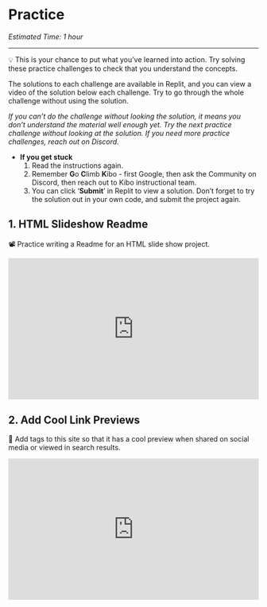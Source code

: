 # Practice

*Estimated Time: 1 hour*

---

<aside>


💡 This is your chance to put what you’ve learned into action. Try solving these practice challenges to check that you understand the concepts.

The solutions to each challenge are available in Replit, and you can view a video of the solution below each challenge. Try to go through the whole challenge without using the solution. 

*If you can’t do the challenge without looking the solution, it means you don’t understand the material well enough yet. Try the next practice challenge without looking at the solution. If you need more practice challenges, reach out on Discord.*

- **If you get stuck**
    1. Read the instructions again.
    2. Remember **G**o **C**limb **K**ibo - first Google, then ask the Community on Discord, then reach out to Kibo instructional team.
    3. You can click ‘**Submit**’ in Replit to view a solution. Don’t forget to try the solution out in your own code, and submit the project again.
</aside>

## 1. HTML Slideshow Readme

<aside>


📽️ Practice writing a Readme for an HTML slide show project.

</aside>

<div style="position: relative; padding-bottom: 56.25%; height: 0;"><iframe src="https://replit.com/team/tk5-web/Write-a-Readme" frameborder="0" webkitallowfullscreen mozallowfullscreen allowfullscreen style="position: absolute; top: 0; left: 0; width: 100%; height: 100%;"></iframe></div>

## 2. Add Cool Link Previews

<aside>


👀 Add tags to this site so that it has a cool preview when shared on social media or viewed in search results.

</aside>

<div style="position: relative; padding-bottom: 56.25%; height: 0;"><iframe src="https://replit.com/team/tk5-web/Add-Cool-Link-Previews" frameborder="0" webkitallowfullscreen mozallowfullscreen allowfullscreen style="position: absolute; top: 0; left: 0; width: 100%; height: 100%;"></iframe></div>